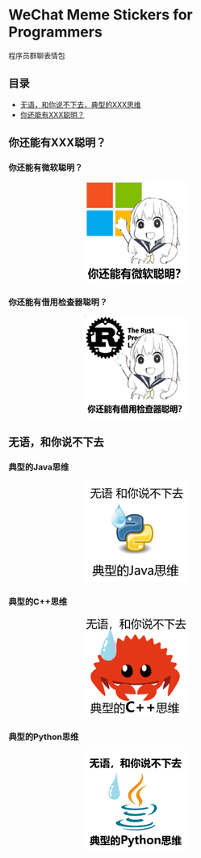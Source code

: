 # WeChat Meme Stickers for Programmers
程序员群聊表情包

## 目录
- [无语，和你说不下去，典型的XXX思维](https://github.com/anzhi0708/WXMemeStickers?tab=readme-ov-file#%E6%97%A0%E8%AF%AD%E5%92%8C%E4%BD%A0%E8%AF%B4%E4%B8%8D%E4%B8%8B%E5%8E%BB)
- [你还能有XXX聪明？](https://github.com/anzhi0708/WXMemeStickers?tab=readme-ov-file#%E4%BD%A0%E8%BF%98%E8%83%BD%E6%9C%89xxx%E8%81%AA%E6%98%8E)

## 你还能有XXX聪明？
### 你还能有微软聪明？
<div align="center">
<img src="./Could_you_possibly_be_any_smarter_than_XXX/microsoft.png" width="200" height="200" />
</div>

### 你还能有借用检查器聪明？
<div align="center">
<img src="./Could_you_possibly_be_any_smarter_than_XXX/rust_borrow_checker.png" width="200" height="200" />
</div>

## 无语，和你说不下去
### 典型的Java思维
<div align="center">
<img src="./Im_speechless_I_cant_continue_talking_with_you/javamind.png" width="200" height="200" />
</div>

### 典型的C++思维
<div align="center">
<img src="./Im_speechless_I_cant_continue_talking_with_you/cppmind.png" width="200" height="200" />
</div>

### 典型的Python思维
<div align="center">
<img src="./Im_speechless_I_cant_continue_talking_with_you/pythonmind.png" width="200" height="200" />
</div>

